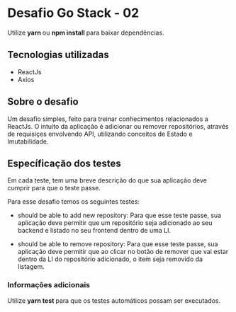 # Desafio Go Stack - 02

Utilize <b> yarn </b> ou <b> npm install </b> para baixar dependências.

<h2> Tecnologias utilizadas </h2>

- ReactJs
- Axios

<h2> Sobre o desafio </h2>

Um desafio simples, feito para treinar conhecimentos relacionados a ReactJs. O intuito da aplicação é adicionar ou remover repositórios, através de requisiçes
envolvendo API, utilizando conceitos de Estado e Imutabilidade.

<h2> Específicação dos testes </h2>

Em cada teste, tem uma breve descrição do que sua aplicação deve cumprir para que o teste passe.

Para esse desafio temos os seguintes testes:

- should be able to add new repository: Para que esse teste passe, sua aplicação deve permitir que um repositório seja adicionado ao seu backend e listado no seu frontend dentro de uma LI.

- should be able to remove repository: Para que esse teste passe, sua aplicação deve permitir que ao clicar no botão de remover que vai estar dentro da LI do repositório adicionado, o item seja removido da listagem.

<h3> Informações adicionais </h3>

Utilize <b> yarn test </b> para que os testes automáticos possam ser executados.
